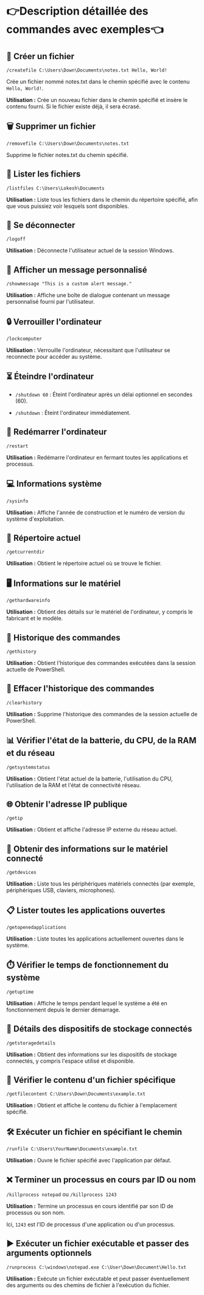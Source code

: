 # 👉Description détaillée des commandes avec exemples👈

## 📝 Créer un fichier
`/createfile C:\Users\Down\Documents\notes.txt Hello, World!`

Crée un fichier nommé notes.txt dans le chemin spécifié avec le contenu `Hello, World!`.

**Utilisation :** Crée un nouveau fichier dans le chemin spécifié et insère le contenu fourni. Si le fichier existe déjà, il sera écrasé.

## 🗑️ Supprimer un fichier
`/removefile C:\Users\Down\Documents\notes.txt`

Supprime le fichier notes.txt du chemin spécifié.

## 📂 Lister les fichiers
`/listfiles C:\Users\Lokesh\Documents`

**Utilisation :** Liste tous les fichiers dans le chemin du répertoire spécifié, afin que vous puissiez voir lesquels sont disponibles.

## 🔐 Se déconnecter
`/logoff`

**Utilisation :** Déconnecte l'utilisateur actuel de la session Windows.

## 💬 Afficher un message personnalisé
`/showmessage "This is a custom alert message."`

**Utilisation :** Affiche une boîte de dialogue contenant un message personnalisé fourni par l'utilisateur.

## 🔒 Verrouiller l'ordinateur
`/lockcomputer`

**Utilisation :** Verrouille l'ordinateur, nécessitant que l'utilisateur se reconnecte pour accéder au système.

## ⏳ Éteindre l'ordinateur
- `/shutdown 60` : Éteint l'ordinateur après un délai optionnel en secondes (60).

- `/shutdown` : Éteint l'ordinateur immédiatement.

## 🔄 Redémarrer l'ordinateur

`/restart`

**Utilisation :** Redémarre l'ordinateur en fermant toutes les applications et processus.

## 💻 Informations système
`/sysinfo`

**Utilisation :** Affiche l'année de construction et le numéro de version du système d'exploitation.

## 📁 Répertoire actuel

`/getcurrentdir`

**Utilisation :** Obtient le répertoire actuel où se trouve le fichier.

## 🖥️ Informations sur le matériel
`/gethardwareinfo`

**Utilisation :** Obtient des détails sur le matériel de l'ordinateur, y compris le fabricant et le modèle.

## 📝 Historique des commandes

`/gethistory`

**Utilisation :** Obtient l'historique des commandes exécutées dans la session actuelle de PowerShell.

## 🧹 Effacer l'historique des commandes
`/clearhistory`

**Utilisation :** Supprime l'historique des commandes de la session actuelle de PowerShell.

## 📊 Vérifier l'état de la batterie, du CPU, de la RAM et du réseau

`/getsystemstatus`

**Utilisation :** Obtient l'état actuel de la batterie, l'utilisation du CPU, l'utilisation de la RAM et l'état de connectivité réseau.

## 🌐 Obtenir l'adresse IP publique

`/getip`

**Utilisation :** Obtient et affiche l'adresse IP externe du réseau actuel.

## 🔌 Obtenir des informations sur le matériel connecté

`/getdevices`

**Utilisation :** Liste tous les périphériques matériels connectés (par exemple, périphériques USB, claviers, microphones).

## 📋 Lister toutes les applications ouvertes

`/getopenedapplications`

**Utilisation :** Liste toutes les applications actuellement ouvertes dans le système.

## ⏱️ Vérifier le temps de fonctionnement du système

`/getuptime`

**Utilisation :** Affiche le temps pendant lequel le système a été en fonctionnement depuis le dernier démarrage.

## 💾 Détails des dispositifs de stockage connectés

`/getstoragedetails`

**Utilisation :** Obtient des informations sur les dispositifs de stockage connectés, y compris l'espace utilisé et disponible.

## 📄 Vérifier le contenu d'un fichier spécifique

`/getfilecontent C:\Users\Down\Documents\example.txt`

**Utilisation :** Obtient et affiche le contenu du fichier à l'emplacement spécifié.

## 🛠️ Exécuter un fichier en spécifiant le chemin

`/runfile C:\Users\YourName\Documents\example.txt`

**Utilisation :** Ouvre le fichier spécifié avec l'application par défaut.

## ❌ Terminer un processus en cours par ID ou nom

`/killprocess notepad` ou `/killprocess 1243`

**Utilisation :** Termine un processus en cours identifié par son ID de processus ou son nom.

Ici, `1243` est l'ID de processus d'une application ou d'un processus.

## ▶️ Exécuter un fichier exécutable et passer des arguments optionnels

`/runprocess C:\windows\notepad.exe C:\User\Down\Document\Hello.txt`

**Utilisation :** Exécute un fichier exécutable et peut passer éventuellement des arguments ou des chemins de fichier à l'exécution du fichier.
